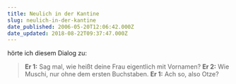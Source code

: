 ```yaml
---
title: Neulich in der Kantine
slug: neulich-in-der-kantine
date_published: 2006-05-20T12:06:42.000Z
date_updated: 2018-08-22T09:37:47.000Z
---
```


hörte ich diesem Dialog zu:

> **Er 1:** Sag mal, wie heißt deine Frau eigentlich mit Vornamen? 
> **Er 2:** Wie Muschi, nur ohne dem ersten Buchstaben. 
> **Er 1:** Ach so, also Otze? 
